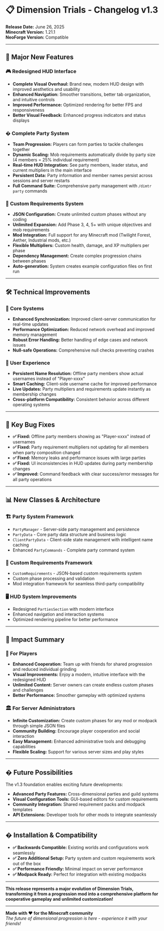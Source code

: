 # 📋 Dimension Trials - Changelog v1.3

**Release Date:** June 26, 2025  
**Minecraft Version:** 1.21.1  
**NeoForge Version:** Compatible  

---

## 🎉 **Major New Features**

### 🎮 **Redesigned HUD Interface**
- **Complete Visual Overhaul:** Brand new, modern HUD design with improved aesthetics and usability
- **Enhanced Navigation:** Smoother transitions, better tab organization, and intuitive controls
- **Improved Performance:** Optimized rendering for better FPS and responsiveness
- **Better Visual Feedback:** Enhanced progress indicators and status displays

### � **Complete Party System**
- **Team Progression:** Players can form parties to tackle challenges together
- **Dynamic Scaling:** Mob requirements automatically divide by party size (4 members = 25% individual requirement)
- **Real-time HUD Integration:** See party members, leader status, and current multipliers in the main interface
- **Persistent Data:** Party information and member names persist across sessions and server restarts
- **Full Command Suite:** Comprehensive party management with `/dimtr party` commands

### 🎨 **Custom Requirements System**
- **JSON Configuration:** Create unlimited custom phases without any coding
- **Unlimited Expansion:** Add Phase 3, 4, 5+ with unique objectives and mob requirements
- **Mod Integration:** Full support for any Minecraft mod (Twilight Forest, Aether, Industrial mods, etc.)
- **Flexible Multipliers:** Custom health, damage, and XP multipliers per phase
- **Dependency Management:** Create complex progression chains between phases
- **Auto-generation:** System creates example configuration files on first run

---

## 🛠️ **Technical Improvements**

### 🔧 **Core Systems**
- **Enhanced Synchronization:** Improved client-server communication for real-time updates
- **Performance Optimization:** Reduced network overhead and improved memory management
- **Robust Error Handling:** Better handling of edge cases and network issues
- **Null-safe Operations:** Comprehensive null checks preventing crashes

### 🎯 **User Experience**
- **Persistent Name Resolution:** Offline party members show actual usernames instead of "Player-xxxx"
- **Smart Caching:** Client-side username cache for improved performance
- **Live Updates:** Party multipliers and requirements update instantly as membership changes
- **Cross-platform Compatibility:** Consistent behavior across different operating systems

---

## 🐛 **Key Bug Fixes**

- **✅ Fixed:** Offline party members showing as "Player-xxxx" instead of usernames
- **✅ Fixed:** Party requirement multipliers not updating for all members when party composition changed
- **✅ Fixed:** Memory leaks and performance issues with large parties
- **✅ Fixed:** UI inconsistencies in HUD updates during party membership changes
- **✅ Improved:** Command feedback with clear success/error messages for all party operations

---

## 📊 **New Classes & Architecture**

### 🏗️ **Party System Framework**
- `PartyManager` - Server-side party management and persistence
- `PartyData` - Core party data structure and business logic
- `ClientPartyData` - Client-side state management with intelligent name caching
- Enhanced `PartyCommands` - Complete party command system

### 🎨 **Custom Requirements Framework**
- `CustomRequirements` - JSON-based custom requirements system
- Custom phase processing and validation
- Mod integration framework for seamless third-party compatibility

### 🖥️ **HUD System Improvements**
- Redesigned `PartiesSection` with modern interface
- Enhanced navigation and interaction systems
- Optimized rendering pipeline for better performance

---

## 🎯 **Impact Summary**

### 👥 **For Players**
- **Enhanced Cooperation:** Team up with friends for shared progression and reduced individual grinding
- **Visual Improvements:** Enjoy a modern, intuitive interface with the redesigned HUD
- **Unlimited Content:** Server owners can create endless custom phases and challenges
- **Better Performance:** Smoother gameplay with optimized systems

### 🏛️ **For Server Administrators**
- **Infinite Customization:** Create custom phases for any mod or modpack through simple JSON files
- **Community Building:** Encourage player cooperation and social interaction
- **Easy Management:** Enhanced administrative tools and debugging capabilities
- **Flexible Scaling:** Support for various server sizes and play styles

---

## � **Future Possibilities**

The v1.3 foundation enables exciting future developments:
- **Advanced Party Features:** Cross-dimensional parties and guild systems
- **Visual Configuration Tools:** GUI-based editors for custom requirements
- **Community Integration:** Shared requirement packs and modpack templates
- **API Extensions:** Developer tools for other mods to integrate seamlessly

---

## � **Installation & Compatibility**

- **✅ Backwards Compatible:** Existing worlds and configurations work seamlessly
- **✅ Zero Additional Setup:** Party system and custom requirements work out of the box
- **✅ Performance Friendly:** Minimal impact on server performance
- **✅ Modpack Ready:** Perfect for integration with existing modpacks

---

**This release represents a major evolution of Dimension Trials, transforming it from a progression mod into a comprehensive platform for cooperative gameplay and unlimited customization!**

---

**Made with ❤️ for the Minecraft community**  
*The future of dimensional progression is here - experience it with your friends!*
